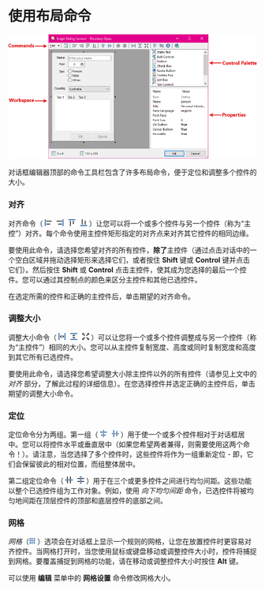 # 使用布局命令

![](/Manual/images/media/image059.png)

对话框编辑器顶部的命令工具栏包含了许多布局命令，便于定位和调整多个控件的大小。

### 对齐

对齐命令（ ![](/Manual/images/media/image094.png) ）让您可以将一个或多个控件与另一个控件（称为“主控”）对齐。每个命令使用主控件矩形指定的对齐点来对齐其它控件的相同边缘。

要使用此命令，请选择您希望对齐的所有控件，****除了****主控件（通过点击对话中的一个空白区域并拖动选择矩形来选择它们，或者按住 **Shift** 键或 **Control** 键并点击它们）。然后按住 **Shift** 或 **Control** 点击主控件，使其成为您选择的最后一个控件。您可以通过其控制点的颜色来区分主控件和其他已选控件。

在选定所需的控件和正确的主控件后，单击期望的对齐命令。

### 调整大小

调整大小命令（ ![](/Manual/images/media/image100.png) ）可以让您将一个或多个控件调整成与另一个控件（称为“主控件”）相同的大小。您可以从主控件复制宽度、高度或同时复制宽度和高度到其它所有已选控件。

要使用此命令，请选择您希望调整大小除主控件以外的所有控件（请参见上文中的 *对齐* 部分，了解此过程的详细信息）。在您选择控件并选定正确的主控件后，单击期望的调整大小命令。

### 定位

定位命令分为两组。第一组（ ![](/Manual/images/media/image096.png) ）用于使一个或多个控件相对于对话框居中。您可以将控件水平或垂直居中（如果您希望两者兼得，则需要使用这两个命令！）。请注意，当您选择了多个控件时，这些控件将作为一组重新定位 - 即，它们会保留彼此的相对位置，而组整体居中。

第二组定位命令（ ![](/Manual/images/media/image098.png) ）用于在三个或更多控件之间进行均匀间距。这些功能以整个已选控件组为工作对象。例如，使用 *向下均匀间距* 命令，已选控件将被均匀地间距在顶层控件的顶部和底层控件的底部之间。

### 网格

*网格*（![](/Manual/images/media/image102.png) ）选项会在对话框上显示一个规则的网格，让您在放置控件时更容易对齐控件。当网格打开时，当您使用鼠标或键盘移动或调整控件大小时，控件将捕捉到网格。要覆盖捕捉到网格的功能，请在移动或调整控件大小时按住 **Alt** 键。

可以使用 **编辑** 菜单中的 **网格设置** 命令修改网格大小。